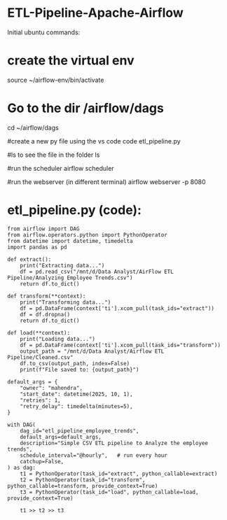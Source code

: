 # ETL-Pipeline-Apache-Airflow

Initial ubuntu commands:

# create the virtual env
source ~/airflow-env/bin/activate

# Go to the dir /airflow/dags
cd ~/airflow/dags

#create a new py file using the vs code
code etl_pipeline.py

#ls to see the file in the folder
ls

#run the scheduler
airflow scheduler

#run the webserver (in different terminal)
airflow webserver -p 8080


# etl_pipeline.py (code):

	from airflow import DAG
	from airflow.operators.python import PythonOperator
	from datetime import datetime, timedelta
	import pandas as pd

	def extract():
	    print("Extracting data...")
	    df = pd.read_csv("/mnt/d/Data Analyst/AirFlow ETL Pipeline/Analyzing Employee Trends.csv")
	    return df.to_dict()
	
	def transform(**context):
	    print("Transforming data...")
	    df = pd.DataFrame(context['ti'].xcom_pull(task_ids="extract"))
	    df = df.dropna()
	    return df.to_dict()
	
	def load(**context):
	    print("Loading data...")
	    df = pd.DataFrame(context['ti'].xcom_pull(task_ids="transform"))
	    output_path = "/mnt/d/Data Analyst/Airflow ETL Pipeline/Cleaned.csv"
	    df.to_csv(output_path, index=False)
	    print(f"File saved to: {output_path}")
	
	default_args = {
	    "owner": "mahendra",
	    "start_date": datetime(2025, 10, 1),
	    "retries": 1,
	    "retry_delay": timedelta(minutes=5),
	}
	
	with DAG(
	    dag_id="etl_pipeline_employee_trends",
	    default_args=default_args,
	    description="Simple CSV ETL pipeline to Analyze the employee trends",
	    schedule_interval="@hourly",   # run every hour
	    catchup=False,
	) as dag:
		t1 = PythonOperator(task_id="extract", python_callable=extract)
	    t2 = PythonOperator(task_id="transform", python_callable=transform, provide_context=True)
	    t3 = PythonOperator(task_id="load", python_callable=load, provide_context=True)

	    t1 >> t2 >> t3

